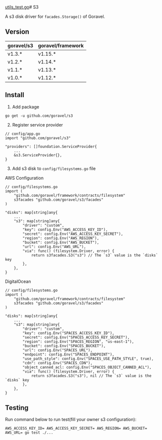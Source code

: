 [utils_test.go](..%2Foss%2Futils_test.go)# S3

A s3 disk driver for `facades.Storage()` of Goravel.

## Version

| goravel/s3 | goravel/framework |
|------------|-------------------|
| v1.3.*     | v1.15.*           |
| v1.2.*     | v1.14.*           |
| v1.1.*     | v1.13.*           |
| v1.0.*     | v1.12.*           |

## Install

1. Add package

```
go get -u github.com/goravel/s3
```

2. Register service provider

```
// config/app.go
import "github.com/goravel/s3"

"providers": []foundation.ServiceProvider{
    ...
    &s3.ServiceProvider{},
}
```

3. Add s3 disk to `config/filesystems.go` file

AWS Configuration

```
// config/filesystems.go
import (
    "github.com/goravel/framework/contracts/filesystem"
    s3facades "github.com/goravel/s3/facades"
)

"disks": map[string]any{
    ...
    "s3": map[string]any{
        "driver": "custom",
        "key": config.Env("AWS_ACCESS_KEY_ID"),
        "secret": config.Env("AWS_ACCESS_KEY_SECRET"),
        "region": config.Env("AWS_REGION"),
        "bucket": config.Env("AWS_BUCKET"),
        "url": config.Env("AWS_URL"),
        "via": func() (filesystem.Driver, error) {
            return s3facades.S3("s3") // The `s3` value is the `disks` key
        },
    },
}
```

DigitalOcean

```
// config/filesystems.go
import (
    "github.com/goravel/framework/contracts/filesystem"
    s3facades "github.com/goravel/s3/facades"
)

"disks": map[string]any{
    ...
    "s3": map[string]any{
        "driver": "custom",
        "key": config.Env("SPACES_ACCESS_KEY_ID"),
        "secret": config.Env("SPACES_ACCESS_KEY_SECRET"),
        "region": config.Env("SPACES_REGION", "us-east-1"),
        "bucket": config.Env("SPACES_BUCKET"),
        "url": config.Env("SPACES_URL"),
        "endpoint": config.Env("SPACES_ENDPOINT"),
        "use_path_style": config.Env("SPACES_USE_PATH_STYLE", true),
        "cdn": config.Env("SPACES_CDN"),
        "object_canned_acl: config.Env("SPACES_OBJECT_CANNED_ACL"),
        "via": func() (filesystem.Driver, error) {
            return s3facades.S3("s3"), nil // The `s3` value is the `disks` key
        },
    },
}
```

## Testing

Run command below to run test(fill your owner s3 configuration):

```
AWS_ACCESS_KEY_ID= AWS_ACCESS_KEY_SECRET= AWS_REGION= AWS_BUCKET= AWS_URL= go test ./...
```
